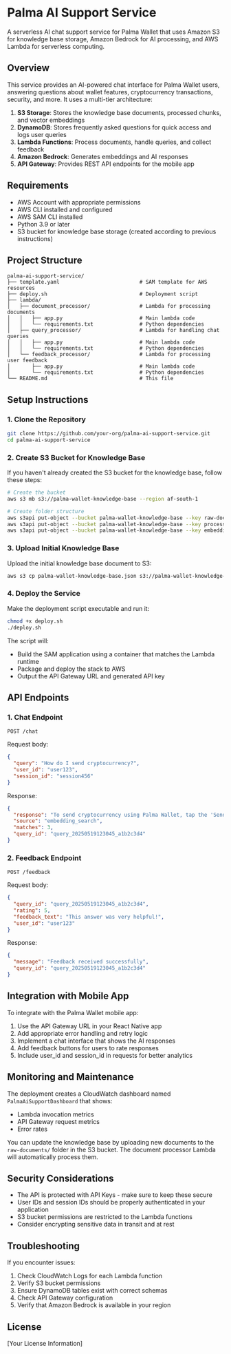 # Palma AI Support Service

A serverless AI chat support service for Palma Wallet that uses Amazon S3 for knowledge base storage, Amazon Bedrock for AI processing, and AWS Lambda for serverless computing.

## Overview

This service provides an AI-powered chat interface for Palma Wallet users, answering questions about wallet features, cryptocurrency transactions, security, and more. It uses a multi-tier architecture:

1. **S3 Storage**: Stores the knowledge base documents, processed chunks, and vector embeddings
2. **DynamoDB**: Stores frequently asked questions for quick access and logs user queries
3. **Lambda Functions**: Process documents, handle queries, and collect feedback
4. **Amazon Bedrock**: Generates embeddings and AI responses
5. **API Gateway**: Provides REST API endpoints for the mobile app

## Requirements

- AWS Account with appropriate permissions
- AWS CLI installed and configured
- AWS SAM CLI installed
- Python 3.9 or later
- S3 bucket for knowledge base storage (created according to previous instructions)

## Project Structure

```
palma-ai-support-service/
├── template.yaml                          # SAM template for AWS resources
├── deploy.sh                              # Deployment script
├── lambda/
│   ├── document_processor/                # Lambda for processing documents
│   │   ├── app.py                         # Main lambda code
│   │   └── requirements.txt               # Python dependencies
│   ├── query_processor/                   # Lambda for handling chat queries
│   │   ├── app.py                         # Main lambda code
│   │   └── requirements.txt               # Python dependencies
│   └── feedback_processor/                # Lambda for processing user feedback
│       ├── app.py                         # Main lambda code
│       └── requirements.txt               # Python dependencies
└── README.md                              # This file
```

## Setup Instructions

### 1. Clone the Repository

```bash
git clone https://github.com/your-org/palma-ai-support-service.git
cd palma-ai-support-service
```

### 2. Create S3 Bucket for Knowledge Base

If you haven't already created the S3 bucket for the knowledge base, follow these steps:

```bash
# Create the bucket
aws s3 mb s3://palma-wallet-knowledge-base --region af-south-1

# Create folder structure
aws s3api put-object --bucket palma-wallet-knowledge-base --key raw-documents/
aws s3api put-object --bucket palma-wallet-knowledge-base --key processed-documents/
aws s3api put-object --bucket palma-wallet-knowledge-base --key embeddings/
```

### 3. Upload Initial Knowledge Base

Upload the initial knowledge base document to S3:

```bash
aws s3 cp palma-wallet-knowledge-base.json s3://palma-wallet-knowledge-base/raw-documents/
```

### 4. Deploy the Service

Make the deployment script executable and run it:

```bash
chmod +x deploy.sh
./deploy.sh
```

The script will:
- Build the SAM application using a container that matches the Lambda runtime
- Package and deploy the stack to AWS
- Output the API Gateway URL and generated API key

## API Endpoints

### 1. Chat Endpoint

```
POST /chat
```

Request body:
```json
{
  "query": "How do I send cryptocurrency?",
  "user_id": "user123",
  "session_id": "session456"
}
```

Response:
```json
{
  "response": "To send cryptocurrency using Palma Wallet, tap the 'Send' button on the home screen. Then enter the recipient's wallet address (or scan a QR code), enter the amount, select the network (ERC20 or TRC20), and confirm the transaction.",
  "source": "embedding_search",
  "matches": 3,
  "query_id": "query_20250519123045_a1b2c3d4"
}
```

### 2. Feedback Endpoint

```
POST /feedback
```

Request body:
```json
{
  "query_id": "query_20250519123045_a1b2c3d4",
  "rating": 5,
  "feedback_text": "This answer was very helpful!",
  "user_id": "user123"
}
```

Response:
```json
{
  "message": "Feedback received successfully",
  "query_id": "query_20250519123045_a1b2c3d4"
}
```

## Integration with Mobile App

To integrate with the Palma Wallet mobile app:

1. Use the API Gateway URL in your React Native app
2. Add appropriate error handling and retry logic
3. Implement a chat interface that shows the AI responses
4. Add feedback buttons for users to rate responses
5. Include user_id and session_id in requests for better analytics

## Monitoring and Maintenance

The deployment creates a CloudWatch dashboard named `PalmaAiSupportDashboard` that shows:
- Lambda invocation metrics
- API Gateway request metrics
- Error rates

You can update the knowledge base by uploading new documents to the `raw-documents/` folder in the S3 bucket. The document processor Lambda will automatically process them.

## Security Considerations

- The API is protected with API Keys - make sure to keep these secure
- User IDs and session IDs should be properly authenticated in your application
- S3 bucket permissions are restricted to the Lambda functions
- Consider encrypting sensitive data in transit and at rest

## Troubleshooting

If you encounter issues:

1. Check CloudWatch Logs for each Lambda function
2. Verify S3 bucket permissions
3. Ensure DynamoDB tables exist with correct schemas
4. Check API Gateway configuration
5. Verify that Amazon Bedrock is available in your region

## License

[Your License Information]

